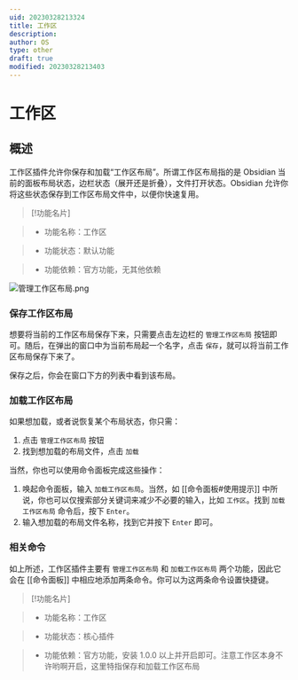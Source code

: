```yaml
---
uid: 20230328213324
title: 工作区
description: 
author: OS
type: other
draft: true
modified: 20230328213403
---
```

# 工作区

## 概述

工作区插件允许你保存和加载“工作区布局”。所谓工作区布局指的是 Obsidian 当前的面板布局状态，边栏状态（展开还是折叠），文件打开状态。Obsidian 允许你将这些状态保存到工作区布局文件中，以便你快速复用。

>[!功能名片]

>- 功能名称：工作区

>- 功能状态：默认功能

>- 功能依赖：官方功能，无其他依赖

![管理工作区布局.png](https://s1.vika.cn/space/2023/03/15/5de362f3f9fa410f8b773df34b092286)

### 保存工作区布局

想要将当前的工作区布局保存下来，只需要点击左边栏的 `管理工作区布局` 按钮即可。随后，在弹出的窗口中为当前布局起一个名字，点击 `保存`，就可以将当前工作区布局保存下来了。

保存之后，你会在窗口下方的列表中看到该布局。

### 加载工作区布局

如果想加载，或者说恢复某个布局状态，你只需：

1. 点击 `管理工作区布局` 按钮
2. 找到想加载的布局文件，点击 `加载`

当然，你也可以使用命令面板完成这些操作：

1. 唤起命令面板，输入 `加载工作区布局`。当然，如 [[命令面板#使用提示]] 中所说，你也可以仅搜索部分关键词来减少不必要的输入，比如 `工作区`。找到 `加载工作区布局` 命令后，按下 `Enter`。
2. 输入想加载的布局文件名称，找到它并按下 `Enter` 即可。

### 相关命令

如上所述，工作区插件主要有 `管理工作区布局` 和 `加载工作区布局` 两个功能，因此它会在 [[命令面板]] 中相应地添加两条命令。你可以为这两条命令设置快捷键。

>[!功能名片]

>- 功能名称：工作区

>- 功能状态：核心插件

>- 功能依赖：官方功能，安装 1.0.0 以上并开启即可。注意工作区本身不许哟啊开启，这里特指保存和加载工作区布局